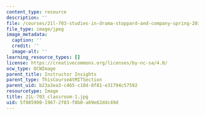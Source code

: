 ```yaml
---
content_type: resource
description: ''
file: /courses/21l-703-studies-in-drama-stoppard-and-company-spring-2014/5f88590019672f83f8b0a69e62ddc49d_21L-703_classroom-1.jpg
file_type: image/jpeg
image_metadata:
  caption: ''
  credit: ''
  image-alt: ''
learning_resource_types: []
license: https://creativecommons.org/licenses/by-nc-sa/4.0/
ocw_type: OCWImage
parent_title: Instructor Insights
parent_type: ThisCourseAtMITSection
parent_uid: b23a3ea3-c465-c18d-8f81-e31794c57592
resourcetype: Image
title: 21L-703_classroom-1.jpg
uid: 5f885900-1967-2f83-f8b0-a69e62ddc49d
---
```

